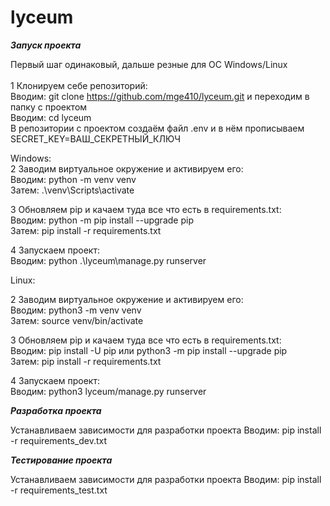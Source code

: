 # lyceum

***Запуск проекта***

Первый шаг одинаковый, дальше резные для OC Windows/Linux </br></br>
1 Клонируем себе репозиторий: </br>
Вводим: git clone https://github.com/mge410/lyceum.git и переходим в папку с проектом </br>
Вводим: cd lyceum </br>
В репозитории с проектом создаём файл .env и в нём прописываем SECRET_KEY=ВАШ_СЕКРЕТНЫЙ_КЛЮЧ </br>

Windows: </br>
2 Заводим виртуальное окружение и активируем его: </br>
Вводим: python -m venv venv </br>
Затем: .\venv\Scripts\activate </br>

3 Обновляем pip и качаем туда все что есть в requirements.txt: </br>
Вводим: python -m pip install --upgrade pip </br>
Затем: pip install -r requirements.txt </br>

4 Запускаем проект: </br>
Вводим: python .\lyceum\manage.py runserver </br>

Linux: </br>

2 Заводим виртуальное окружение и активируем его: </br>
Вводим: python3 -m venv venv </br>
Затем: source venv/bin/activate </br>

3 Обновляем pip и качаем туда все что есть в requirements.txt: </br>
Вводим: pip install -U pip или python3 -m pip install --upgrade pip </br>
Затем: pip install -r requirements.txt </br>

4 Запускаем проект: </br> 
Вводим: python3 lyceum/manage.py runserver </br>

***Разработка проекта***

Устанавливаем зависимости для разработки проекта
Вводим: pip install -r requirements_dev.txt

***Тестирование проекта***

Устанавливаем зависимости для разработки проекта
Вводим: pip install -r requirements_test.txt